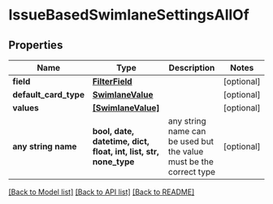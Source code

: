 # IssueBasedSwimlaneSettingsAllOf


## Properties
Name | Type | Description | Notes
------------ | ------------- | ------------- | -------------
**field** | [**FilterField**](FilterField.md) |  | [optional] 
**default_card_type** | [**SwimlaneValue**](SwimlaneValue.md) |  | [optional] 
**values** | [**[SwimlaneValue]**](SwimlaneValue.md) |  | [optional] 
**any string name** | **bool, date, datetime, dict, float, int, list, str, none_type** | any string name can be used but the value must be the correct type | [optional]

[[Back to Model list]](../README.md#documentation-for-models) [[Back to API list]](../README.md#documentation-for-api-endpoints) [[Back to README]](../README.md)


